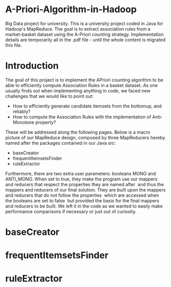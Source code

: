 # A-Priori-Algorithm-in-Hadoop
Big Data project for university. This is a university project coded in Java for Hadoop's MapReduce. The goal
is to extract association rules from a market-basket dataset using the A-Priori counting strategy. Implementation details are temporarily
all in the .pdf file - until the whole content is migrated this file.

# Introduction
The goal of this project is to implement the A­Priori counting algorithm to be able to efficiently compute Association Rules in a basket dataset. As one usually finds out when implementing anything in code, we faced new challenges that we would like to point out:
- How to efficiently generate candidate itemsets from the bottom­up, and reliably?
- How to compute the Association Rules with the implementation of Anti­Monotone property?

These will be addressed along the following pages. Below is a macro picture of our MapReduce design, 
composed by three Map­Reducers hereby named after the packages contained in our Java src:
- baseCreator
- frequentItemsetsFinder
- ruleExtractor

Furthermore, there are two extra user parameters: booleans MONO and ANTI_MONO. When set to true, they make the program use our mappers and reducers that respect the properties they are named after ­ and thus the mappers and reducers of our final solution. They are built upon the mappers and reducers that do not follow the properties ­ which are accessed when the booleans are set to false ­ but provided the basis for the final mappers and reducers to be built. We left it in the code as we wanted to easily make performance comparisons if necessary or just out of curiosity.

# baseCreator
# frequentItemsetsFinder
# ruleExtractor
